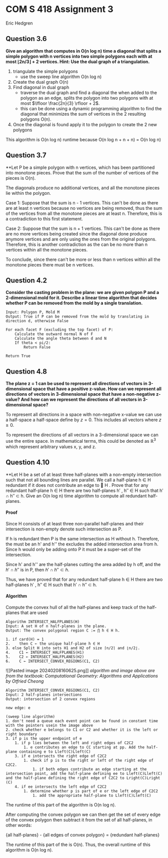 # COM S 418 Assignment 3
Eric Hedgren

## Question 3.6

**Give an algorithm that computes in O(n log n) time a diagonal that splits a simple polygon with n vertices into two simple polygons each with at most ⌊2n/3⌋ + 2 vertices. Hint: Use the dual graph of a triangulation.**

1. triangulate the simple polygons
	- use the sweep line algorithm O(n log n)
2. Create the dual graph O(n)
3. Find diagonal in dual graph
	- traverse the dual graph and find a diagonal the when added to the polygon as an edge, splits the polygon into two polygons with at most $\lfloor \frac{2n}{3} \rfloor + 2$.
	- this can be done using a dynamic programming algorithm to find the diagonal that minimizes the sum of vertices in the 2 resulting polygons O(n).
4. Once the diagonal is found apply it to the polygon to create the 2 new polygons

This algorithm is O(n log n) runtime because O(n log n + n  + n) = O(n log n)


## Question 3.7

**Let P be a simple polygon with n vertices, which has been partitioned into monotone pieces. Prove that the sum of the number of vertices of the pieces is O(n).

The diagonals produce no additional vertices, and all the monotone pieces lie within the polygon.

Case 1: Suppose that the sum is n - 1 vertices. This can't be done as there are at least n vertices because no vertices are being removed, thus the sum of the vertices from all the monotone pieces are at least n. Therefore, this is a contradiction to this first statement.

Case 2: Suppose that the sum is n + 1 vertices. This can't be done as there are no more vertices being created since the diagonal done produce anymore vertices and are only using the ones from the original polygons. Therefore, this is another contradiction as the can be no more than n vertices within all the monotone pieces.

To conclude, since there can't be more or less than n vertices within all the monotone pieces there must be n vertices.

## Question 4.2

**Consider the casting problem in the plane: we are given polygon P and a 2-dimensional mold for it. Describe a linear time algorithm that decides whether P can be removed from the mold by a single translation.**

```
Input: Polygon P, Mold M
Output: True if P can be removed from the mold by translating in direction d, otherwise False

For each facet F (excluding the top facet) of P:
    Calculate the outward normal N of F
    Calculate the angle theta between d and N
    If theta < pi/2:
        Return False

Return True

```

## Question 4.8

**The plane z = 1 can be used to represent all directions of vectors in 3-dimensional space that have a positive z-value. How can we represent all directions of vectors in 3-dimensional space that have a non-negative z-value? And how can we represent the directions of all vectors in 3-dimensional space?**

To represent all directions in a space with non-negative x-value we can use a half-space a half-space define by $z=0$. This includes all vectors where $z \ge 0$.

To represent the directions of all vectors in a 3-dimensional space we can use the entire space. In mathematical terms, this could be denoted as $\mathbb{R}^3$ which represent arbitrary values x, y, and z. 

## Question 4.10

**Let H be a set of at least three half-planes with a non-empty intersection such that not all bounding lines are parallel. We call a half-plane h ∈ H redundant if it does not contribute an edge to 􏰅 H . Prove that for any redundant half-plane h ∈ H there are two half-planes h′ , h′′ ∈ H such that h′ ∩ h′′ ⊂ h. Give an O(n log n) time algorithm to compute all redundant half-planes.
#### Proof

Since H consists of at least three non-parallel half-planes and their intersection is non-empty denote such intersection as P.

If h is redundant then P is the same intersection as H without h. Therefore, the must be an h' and h'' the excludes the added intersection area from h. Since h would only be adding onto P it must be a super-set of the intersection.

Since h' and h'' are the half-planes cutting the area added by h off, and the $h' \cap h''$ is in P, then $h' \cap h'' \subset h$.

Thus, we have proved that for any redundant half-plane h ∈ H there are two half-planes h′ , h′′ ∈ H such that h′ ∩ h′′ ⊂ h. 

#### Algorithm

Compute the convex hull of all the half-planes and keep track of the half-planes that are used

```
Algorithm INTERSECT_HALFPLANES(H)
Input: A set H of n half-planes in the plane.
Output: The convex polygonal region C := ⋂ h ∈ H h.

1. if card(H) = 1
2.    then C ← the unique half-plane h ∈ H
3. else Split H into sets H1 and H2 of size ⌈n/2⌉ and ⌊n/2⌋.
4.    C1 ← INTERSECT_HALFPLANES(H1)
5.    C2 ← INTERSECT_HALFPLANES(H2)
6.    C ← INTERSECT_CONVEX_REGIONS(C1, C2)
```

![[Pasted image 20240208160625.png]]
*algorithm and image above are from the textbook: Computational Geometry: Algorithms and Applications by Otfried Cheong*

```
Algorithm INTERSECT_CONVEX_REGIONS(C1, C2)
Input: 2 half-planes intersections
Output: intersection of 2 convex regions

new edge: e

(sweep line algorithm)
1. don't need a queue each event point can be found in constant time with the pointers usein the image above 
2. check whether e belongs to C1 or C2 and whether it is the left or right boundary
3. if p is the upper endpoint of e 
	1. if p lies between the left and right edges of C2C2
		1. e contributes an edge to CC starting at pp. Add the half-plane containing e to Lleft(C)Lleft​(C)
	3. if e intersects the right edge of C2C2
		1. check if p is to the right or left of the right edge of C2C2.
			1. if both edges contribute an edge starting at the intersection point, add the half-plane defining ee to Lleft(C)Lleft​(C) and the half-plane defining the right edge of C2C2 to Lright(C)Lright​(C)
	4. if ee intersects the left edge of C2C2
		1. determine whether p is part of e or the left edge of C2C2
			1. add the appropriate half-plane to Lleft(C)Lleft​(C)

```

The runtime of this part of the algorithm is O(n log n).

After computing the convex polygon we can then get the set of every edge of the convex polygon then subtract it from the set of all half-planes, in other words:

{all half-planes} - {all edges of convex polygon} = {redundant half-planes}

The runtime of this part of the is O(n). Thus, the overall runtime of this algorithm is O(n log n).